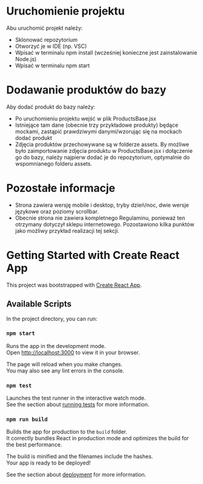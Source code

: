 # Uruchomienie projektu

Abu uruchomić projekt należy:

- Sklonować repozytorium
- Otworzyć je w IDE (np. VSC)
- Wpisać w terminalu npm install (wcześniej konieczne jest zainstalowanie Node.js)
- Wpisać w terminalu npm start

# Dodawanie produktów do bazy

Aby dodać produkt do bazy należy:

- Po uruchomieniu projektu wejść w plik ProductsBase.jsx
- Istniejące tam dane (obecnie trzy przykładowe produkty) będące mockami, zastąpić prawdziwymi danymi/wzorując się na mockach dodać produkt
- Zdjęcia produktów przechowywane są w folderze assets. By możliwe było zaimportowanie zdjęcia produktu w ProductsBase.jsx i dołączenie go do bazy, należy najpierw dodać je do repozytorium, optymalnie do wspomnianego folderu assets.

# Pozostałe informacje

- Strona zawiera wersję mobile i desktop, tryby dzień/noc, dwie wersje językowe oraz poziomy scrollbar.
- Obecnie strona nie zawiera kompletnego Regulaminu, ponieważ ten otrzymany dotyczył sklepu internetowego. Pozostawiono kilka punktów jako możliwy przykład realizacji tej sekcji.

# Getting Started with Create React App

This project was bootstrapped with [Create React App](https://github.com/facebook/create-react-app).

## Available Scripts

In the project directory, you can run:

### `npm start`

Runs the app in the development mode.\
Open [http://localhost:3000](http://localhost:3000) to view it in your browser.

The page will reload when you make changes.\
You may also see any lint errors in the console.

### `npm test`

Launches the test runner in the interactive watch mode.\
See the section about [running tests](https://facebook.github.io/create-react-app/docs/running-tests) for more information.

### `npm run build`

Builds the app for production to the `build` folder.\
It correctly bundles React in production mode and optimizes the build for the best performance.

The build is minified and the filenames include the hashes.\
Your app is ready to be deployed!

See the section about [deployment](https://facebook.github.io/create-react-app/docs/deployment) for more information.

